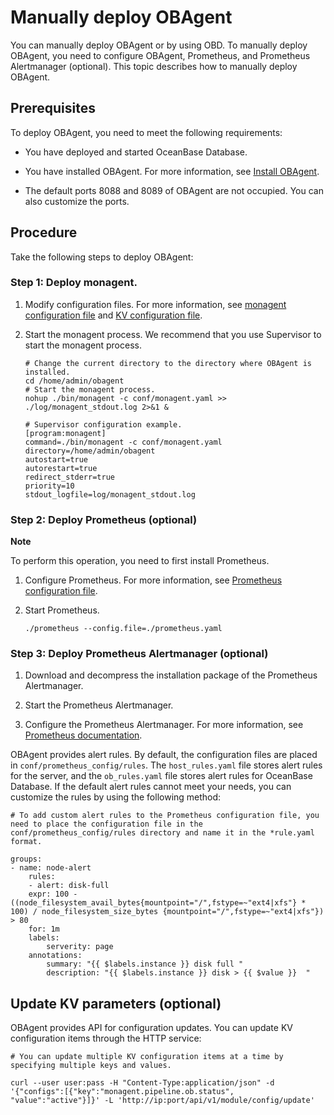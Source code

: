Manually deploy OBAgent 
============================================

You can manually deploy OBAgent or by using OBD. To manually deploy OBAgent, you need to configure OBAgent, Prometheus, and Prometheus Alertmanager (optional). This topic describes how to manually deploy OBAgent. 

Prerequisites 
----------------------------------

To deploy OBAgent, you need to meet the following requirements:

* You have deployed and started OceanBase Database.

  

* You have installed OBAgent. For more information, see [Install OBAgent](https://github.com/oceanbase/obagent/blob/master/docs/install-and-deploy/install-obagent.md).

  

* The default ports 8088 and 8089 of OBAgent are not occupied. You can also customize the ports.

  




Procedure 
------------------------------

Take the following steps to deploy OBAgent:

### Step 1: Deploy monagent. 

1. Modify configuration files. For more information, see [monagent configuration file](/en-US/9.ecological-tools/2.ob-agent/2.configuration-reference/2.monagent-configuration-file.md) and [KV configuration file](/en-US/9.ecological-tools/2.ob-agent/2.configuration-reference/1.kv-configuration-file.md).

   

2. Start the monagent process. We recommend that you use Supervisor to start the monagent process. 

   ```unknow
   # Change the current directory to the directory where OBAgent is installed.
   cd /home/admin/obagent
   # Start the monagent process.
   nohup ./bin/monagent -c conf/monagent.yaml >> ./log/monagent_stdout.log 2>&1 &
   ```

   

   ```unknow
   # Supervisor configuration example.
   [program:monagent]
   command=./bin/monagent -c conf/monagent.yaml
   directory=/home/admin/obagent
   autostart=true
   autorestart=true
   redirect_stderr=true
   priority=10
   stdout_logfile=log/monagent_stdout.log
   ```

   




### Step 2: Deploy Prometheus (optional) 

**Note**



To perform this operation, you need to first install Prometheus.

1. Configure Prometheus. For more information, see [Prometheus configuration file](/en-US/9.ecological-tools/2.ob-agent/2.configuration-reference/3.prometheus-configuration-file.md).

   

2. Start Prometheus. 

   ```unknow
   ./prometheus --config.file=./prometheus.yaml
   ```

   




### Step 3: Deploy Prometheus Alertmanager (optional) 

1. Download and decompress the installation package of the Prometheus Alertmanager.

   

2. Start the Prometheus Alertmanager.

   

3. Configure the Prometheus Alertmanager. For more information, see [Prometheus documentation](https://www.prometheus.io/docs/alerting/latest/configuration/).

   




OBAgent provides alert rules. By default, the configuration files are placed in `conf/prometheus_config/rules`. The `host_rules.yaml` file stores alert rules for the server, and the `ob_rules.yaml` file stores alert rules for OceanBase Database. If the default alert rules cannot meet your needs, you can customize the rules by using the following method:

```unknow
# To add custom alert rules to the Prometheus configuration file, you need to place the configuration file in the conf/prometheus_config/rules directory and name it in the *rule.yaml format. 

groups:
- name: node-alert
    rules:
    - alert: disk-full
    expr: 100 - ((node_filesystem_avail_bytes{mountpoint="/",fstype=~"ext4|xfs"} * 100) / node_filesystem_size_bytes {mountpoint="/",fstype=~"ext4|xfs"}) > 80
    for: 1m
    labels:
        serverity: page
    annotations:
        summary: "{{ $labels.instance }} disk full "
        description: "{{ $labels.instance }} disk > {{ $value }}  "
```



Update KV parameters (optional) 
----------------------------------------------------

OBAgent provides API for configuration updates. You can update KV configuration items through the HTTP service:

```unknow
# You can update multiple KV configuration items at a time by specifying multiple keys and values. 

curl --user user:pass -H "Content-Type:application/json" -d '{"configs":[{"key":"monagent.pipeline.ob.status", "value":"active"}]}' -L 'http://ip:port/api/v1/module/config/update'
```



